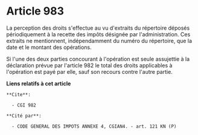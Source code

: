 # Article 983

La perception des droits s'effectue au vu d'extraits du répertoire déposés périodiquement à la recette des impôts désignée
par l'administration. Ces extraits ne mentionnent, indépendamment du numéro du répertoire, que la date et le montant des
opérations.

Si l'une des deux parties concourant à l'opération est seule assujettie à la déclaration prévue par l'article 982 le total
des droits applicables à l'opération est payé par elle, sauf son recours contre l'autre partie.

**Liens relatifs à cet article**

	**Cite**:

	  - CGI 982

	**Cité par**:

	  - CODE GENERAL DES IMPOTS ANNEXE 4, CGIAN4. - art. 121 KN (P)
